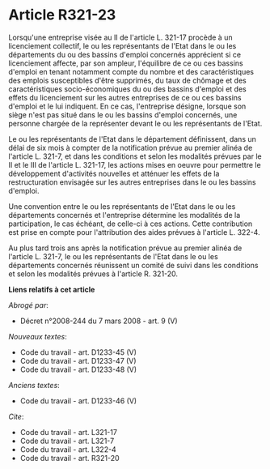 # Article R321-23

Lorsqu'une entreprise visée au II de l'article L. 321-17 procède à un licenciement collectif, le ou les représentants de
l'Etat dans le ou les départements du ou des bassins d'emploi concernés apprécient si ce licenciement affecte, par son
ampleur, l'équilibre de ce ou ces bassins d'emploi en tenant notamment compte du nombre et des caractéristiques des emplois
susceptibles d'être supprimés, du taux de chômage et des caractéristiques socio-économiques du ou des bassins d'emploi et des
effets du licenciement sur les autres entreprises de ce ou ces bassins d'emploi et le lui indiquent. En ce cas, l'entreprise
désigne, lorsque son siège n'est pas situé dans le ou les bassins d'emploi concernés, une personne chargée de la représenter
devant le ou les représentants de l'Etat.

Le ou les représentants de l'Etat dans le département définissent, dans un délai de six mois à compter de la notification
prévue au premier alinéa de l'article L. 321-7, et dans les conditions et selon les modalités prévues par le II et le III de
l'article L. 321-17, les actions mises en oeuvre pour permettre le développement d'activités nouvelles et atténuer les effets
de la restructuration envisagée sur les autres entreprises dans le ou les bassins d'emploi.

Une convention entre le ou les représentants de l'Etat dans le ou les départements concernés et l'entreprise détermine les
modalités de la participation, le cas échéant, de celle-ci à ces actions. Cette contribution est prise en compte pour
l'attribution des aides prévues à l'article L. 322-4.

Au plus tard trois ans après la notification prévue au premier alinéa de l'article L. 321-7, le ou les représentants de
l'Etat dans le ou les départements concernés réunissent un comité de suivi dans les conditions et selon les modalités prévues
à l'article R. 321-20.

**Liens relatifs à cet article**

_Abrogé par_:

  - Décret n°2008-244 du 7 mars 2008 - art. 9 (V)

_Nouveaux textes_:

  - Code du travail - art. D1233-45 (V)
  - Code du travail - art. D1233-47 (V)
  - Code du travail - art. D1233-48 (V)

_Anciens textes_:

  - Code du travail - art. D1233-46 (V)

_Cite_:

  - Code du travail - art. L321-17
  - Code du travail - art. L321-7
  - Code du travail - art. L322-4
  - Code du travail - art. R321-20
